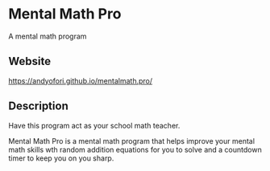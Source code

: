 # Mental Math Pro
A mental math program

## Website
https://andyofori.github.io/mentalmath.pro/

## Description
Have this program act as your school math teacher. 

Mental Math Pro is a mental math program that helps improve your mental math skills wth random addition equations for you to solve and a countdown timer to keep you on you sharp.
